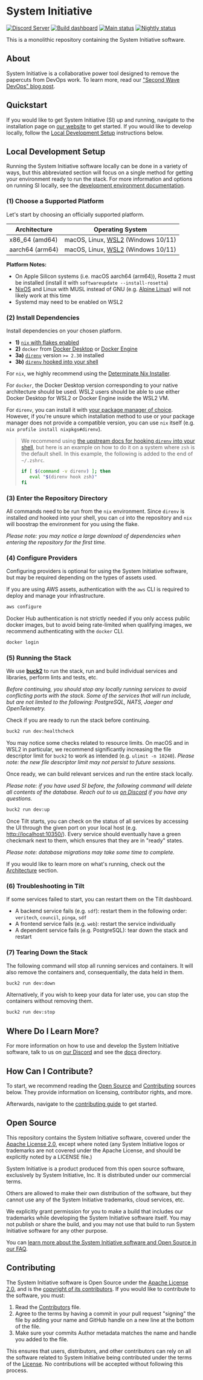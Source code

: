 # System Initiative

[![Discord Server](https://img.shields.io/badge/discord-gray?style=for-the-badge&logo=discord&logoColor=white)](https://discord.com/invite/system-init)
[![Build dashboard](https://img.shields.io/badge/build%20dashboard-gray?style=for-the-badge&logo=buildkite&logoColor=white)](https://buildkite.com/system-initiative)
[![Main status](https://img.shields.io/buildkite/ecdbcb0ae243a74976f62a95826ec1fce62707e6fe07e4b973?style=for-the-badge&logo=buildkite&label=main)](https://buildkite.com/system-initiative/si-merge-main)
[![Nightly status](https://img.shields.io/buildkite/311961055d5366e6b7d0bfb95cc01a513a103e8b39c8a42d33?style=for-the-badge&logo=buildkite&label=nightly)](https://buildkite.com/system-initiative/si-nightly)

This is a monolithic repository containing the System Initiative software.

## About

System Initiative is a collaborative power tool designed to remove the papercuts from DevOps work.
To learn more, read our ["Second Wave DevOps" blog post](https://www.systeminit.com/blog-second-wave-devops).

## Quickstart

If you would like to get System Initiative (SI) up and running, navigate to the installation page on [our website](https://systeminit.com) to get started.
If you would like to develop locally, follow the [Local Development Setup](#local-development-setup) instructions below.

## Local Development Setup

Running the System Initiative software locally can be done in a variety of ways, but this abbreviated section will focus on a single method for
getting your environment ready to run the stack.
For more information and options on running SI locally, see the [development environment documentation](./docs/DEVELOPMENT_ENVIRONMENT.md).

### (1) Choose a Supported Platform

Let's start by choosing an officially supported platform.

| Architecture    | Operating System                                                                     |
|-----------------|--------------------------------------------------------------------------------------|
| x86_64 (amd64)  | macOS, Linux, [WSL2](https://learn.microsoft.com/en-us/windows/wsl/) (Windows 10/11) |
| aarch64 (arm64) | macOS, Linux, [WSL2](https://learn.microsoft.com/en-us/windows/wsl/) (Windows 10/11) |

**Platform Notes:**
* On Apple Silicon systems (i.e. macOS aarch64 (arm64)), Rosetta 2 must be installed (install it with `softwareupdate --install-rosetta`)
* [NixOS](https://nixos.org/) and Linux with MUSL instead of GNU (e.g. [Alpine Linux](https://www.alpinelinux.org/)) will not likely work at this time
* Systemd may need to be enabled on WSL2

### (2) Install Dependencies

Install dependencies on your chosen platform.

- **1)** [`nix` with flakes enabled](https://github.com/DeterminateSystems/nix-installer)
- **2)** `docker` from [Docker Desktop](https://www.docker.com/products/docker-desktop/) or [Docker Engine](https://docs.docker.com/engine/)
- **3a)** [`direnv`](https://direnv.net) version `>= 2.30` installed
- **3b)** [`direnv` hooked into your shell](https://direnv.net/docs/hook.html)

For `nix`, we highly recommend using the [Determinate Nix Installer](https://github.com/DeterminateSystems/nix-installer).

For `docker`, the Docker Desktop version corresponding to your native architecture should be used.
WSL2 users should be able to use either Docker Desktop for WSL2 or Docker Engine inside the WSL2 VM.

For `direnv`, you can install it with [your package manager of choice](https://direnv.net/docs/installation.html).
However, if you're unsure which installation method to use or your package manager does not provide a compatible version,
you can use `nix` itself (e.g. `nix profile install nixpkgs#direnv`).

> We recommend using [the upstream docs for hooking `direnv` into your shell](https://direnv.net/docs/hook.html), but here is an example on how to do it
> on a system where `zsh` is the default shell.
> In this example, the following is added to the end of `~/.zshrc`.
>
> ```zsh
> if [ $(command -v direnv) ]; then
>    eval "$(direnv hook zsh)"
> fi
> ```

### (3) Enter the Repository Directory

All commands need to be run from the `nix` environment.
Since `direnv` is installed _and_ hooked into your shell, you can `cd` into
the repository and `nix` will boostrap the environment for you using the flake.

_Please note: you may notice a large download of dependencies when entering the repository for the first time._

### (4) Configure Providers

Configuring providers is optional for using the System Initiative software, but may be required depending on the types of assets used.

If you are using AWS assets, authentication with the `aws` CLI is required to deploy and manage your infrastructure.

```bash
aws configure
```

Docker Hub authentication is not strictly needed if you only access public docker images, but to avoid being rate-limited when qualifying images, we recommend authenticating with the `docker` CLI.

```bash
docker login
```

### (5) Running the Stack

We use [**buck2**](https://github.com/facebook/buck2) to run the stack, run and build individual services and libraries, perform lints and tests, etc.

_Before continuing, you should stop any locally running services to avoid conflicting ports with the stack.
Some of the services that will run include, but are not limited to the following: PostgreSQL, NATS, Jaeger and OpenTelemetry._

Check if you are ready to run the stack before continuing.

```bash
buck2 run dev:healthcheck
```

You may notice some checks related to resource limits.
On macOS and in WSL2 in particular, we recommend significantly increasing the file descriptor limit for `buck2` to work as intended (e.g. `ulimit -n 10240`).
_Please note: the new file descriptor limit may not persist to future sessions._

Once ready, we can build relevant services and run the entire stack locally.

_Please note: if you have used SI before, the following command will delete all contents of the database.
Reach out to us [on Discord](https://discord.com/invite/system-init) if you have any questions._

```bash
buck2 run dev:up
```

Once Tilt starts, you can check on the status of all services by accessing the UI through the given port on your local host (e.g. [http://localhost:10350/](http://localhost:10350/)).
Every service should eventually have a green checkmark next to them, which ensures that they are in "ready" states.

_Please note: database migrations may take some time to complete._

If you would like to learn more on what's running, check out the [Architecture](./docs/ARCHITECTURE.md) section.

### (6) Troubleshooting in Tilt

If some services failed to start, you can restart them on the Tilt dashboard.

- A backend service fails (e.g. `sdf`): restart them in the following order: `veritech`, `council`, `pinga`, `sdf`
- A frontend service fails (e.g. `web`): restart the service individually
- A dependent service fails (e.g. PostgreSQL): tear down the stack and restart

### (7) Tearing Down the Stack

The following command will stop all running services and containers.
It will also remove the containers and, consequentially, the data held in them.

```bash
buck2 run dev:down
```

Alternatively, if you wish to keep your data for later use, you can stop the containers without removing them.

```bash
buck2 run dev:stop
```

## Where Do I Learn More?

For more information on how to use and develop the System Initiative software, talk to us on
[our Discord](https://discord.com/invite/system-init) and see the [docs](./docs) directory.

## How Can I Contribute?

To start, we recommend reading the [Open Source](#open-source) and [Contributing](#contributing) sources below.
They provide information on licensing, contributor rights, and more.

Afterwards, navigate to the [contributing guide](CONTRIBUTING.md) to get started.

## Open Source

This repository contains the System Initiative software, covered under the [Apache License 2.0](LICENSE), except where noted (any System Initiative logos or trademarks are not covered under the Apache License, and should be explicitly noted by a LICENSE file.)

System Initiative is a product produced from this open source software, exclusively by System Initiative, Inc. It is distributed under our commercial terms.

Others are allowed to make their own distribution of the software, but they cannot use any of the System Initiative trademarks, cloud services, etc.

We explicitly grant permission for you to make a build that includes our trademarks while developing the System Initiative software itself. You may not publish or share the build, and you may not use that build to run System Initiative software for any other purpose.

You can [learn more about the System Initiative software and Open Source in our FAQ](https://systeminit.com/open-source).

## Contributing

The System Initiative software is Open Source under the [Apache License 2.0](LICENSE), and is the [copyright of its contributors](NOTICE). If you would like to contribute to the software, you must:

1. Read the [Contributors](CONTRIBUTORS.md) file.
2. Agree to the terms by having a commit in your pull request "signing" the file by adding your name and GitHub handle on a new line at the bottom of the file.
3. Make sure your commits Author metadata matches the name and handle you added to the file.

This ensures that users, distributors, and other contributors can rely on all the software related to System Initiative being contributed under the terms of the [License](LICENSE). No contributions will be accepted without following this process.
